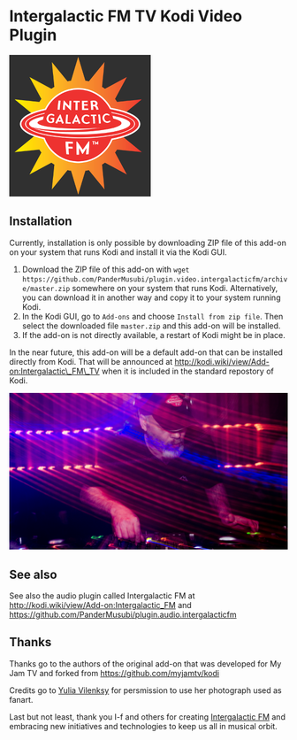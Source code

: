 Intergalactic FM TV Kodi Video Plugin
=====================================


![Intergalactic FM TV icon](icon.png?raw=true)


Installation
------------

Currently, installation is only possible by downloading ZIP file of this add-on on your system that runs Kodi and install it via the Kodi GUI.

  1. Download the ZIP file of this add-on with `wget https://github.com/PanderMusubi/plugin.video.intergalacticfm/archive/master.zip` somewhere on your system that runs Kodi. Alternatively, you can download it in another way and copy it to your system running Kodi.
  2. In the Kodi GUI, go to `Add-ons` and choose `Install from zip file`. Then select the downloaded file `master.zip` and this add-on will be installed.
  3. If the add-on is not directly available, a restart of Kodi might be in place.

In the near future, this add-on will be a default add-on that can be installed directly from Kodi. That will be announced at http://kodi.wiki/view/Add-on:Intergalactic\_FM\_TV when it is included in the standard repostory of Kodi.


![Intergalactic FM TV fanart](fanart.jpg?raw=true)


See also
--------

See also the audio plugin called Intergalactic FM at http://kodi.wiki/view/Add-on:Intergalactic_FM and https://github.com/PanderMusubi/plugin.audio.intergalacticfm


Thanks
------

Thanks go to the authors of the original add-on that was developed for My Jam TV and forked from https://github.com/myjamtv/kodi

Credits go to [Yulia Vilenksy](http://yuliavilensky.com) for persmission to use her photograph used as fanart.

Last but not least, thank you I-f and others for creating [Intergalactic FM](https://intergalacticfm.com) and embracing new initiatives and technologies to keep us all in musical orbit.
